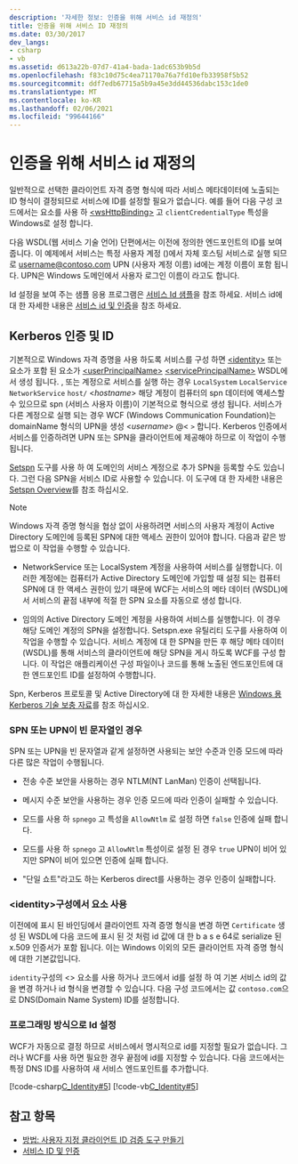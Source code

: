 ```yaml
---
description: '자세한 정보: 인증을 위해 서비스 id 재정의'
title: 인증을 위해 서비스 ID 재정의
ms.date: 03/30/2017
dev_langs:
- csharp
- vb
ms.assetid: d613a22b-07d7-41a4-bada-1adc653b9b5d
ms.openlocfilehash: f83c10d75c4ea71170a76a7fd10efb33958f5b52
ms.sourcegitcommit: ddf7edb67715a5b9a45e3dd44536dabc153c1de0
ms.translationtype: MT
ms.contentlocale: ko-KR
ms.lasthandoff: 02/06/2021
ms.locfileid: "99644166"
---
```

# <a name="override-the-identity-of-a-service-for-authentication"></a>인증을 위해 서비스 id 재정의

일반적으로 선택한 클라이언트 자격 증명 형식에 따라 서비스 메타데이터에 노출되는 ID 형식이 결정되므로 서비스에 ID를 설정할 필요가 없습니다. 예를 들어 다음 구성 코드에서는 요소를 사용 하 [\<wsHttpBinding>](../../configure-apps/file-schema/wcf/wshttpbinding.md) 고 `clientCredentialType` 특성을 Windows로 설정 합니다.  

 다음 WSDL(웹 서비스 기술 언어) 단편에서는 이전에 정의한 엔드포인트의 ID를 보여 줍니다. 이 예제에서 서비스는 특정 사용자 계정 ()에서 자체 호스팅 서비스로 실행 되므로 username@contoso.com UPN (사용자 계정 이름) id에는 계정 이름이 포함 됩니다. UPN은 Windows 도메인에서 사용자 로그인 이름이 라고도 합니다.  

 Id 설정을 보여 주는 샘플 응용 프로그램은 [서비스 Id 샘플](../samples/service-identity-sample.md)을 참조 하세요. 서비스 id에 대 한 자세한 내용은 [서비스 id 및 인증](../feature-details/service-identity-and-authentication.md)을 참조 하세요.  
  
## <a name="kerberos-authentication-and-identity"></a>Kerberos 인증 및 ID  

 기본적으로 Windows 자격 증명을 사용 하도록 서비스를 구성 하면 [\<identity>](../../configure-apps/file-schema/wcf/identity.md) 또는 요소가 포함 된 요소가 [\<userPrincipalName>](../../configure-apps/file-schema/wcf/userprincipalname.md) [\<servicePrincipalName>](../../configure-apps/file-schema/wcf/serviceprincipalname.md) WSDL에서 생성 됩니다. , 또는 계정으로 서비스를 실행 하는 경우 `LocalSystem` `LocalService` `NetworkService` `host/` \<*hostname*> 해당 계정이 컴퓨터의 spn 데이터에 액세스할 수 있으므로 spn (서비스 사용자 이름)이 기본적으로 형식으로 생성 됩니다. 서비스가 다른 계정으로 실행 되는 경우 WCF (Windows Communication Foundation)는 domainName 형식의 UPN을 생성 \<*username*> @<  `>` 합니다. Kerberos 인증에서 서비스를 인증하려면 UPN 또는 SPN을 클라이언트에 제공해야 하므로 이 작업이 수행됩니다.  
  
 [Setspn](/previous-versions/windows/it-pro/windows-server-2008-R2-and-2008/cc731241(v=ws.10)) 도구를 사용 하 여 도메인의 서비스 계정으로 추가 SPN을 등록할 수도 있습니다. 그런 다음 SPN을 서비스 ID로 사용할 수 있습니다. 이 도구에 대 한 자세한 내용은 [Setspn Overview](/previous-versions/windows/it-pro/windows-server-2003/cc773257(v=ws.10))를 참조 하십시오.  
  
> [!NOTE]
> Windows 자격 증명 형식을 협상 없이 사용하려면 서비스의 사용자 계정이 Active Directory 도메인에 등록된 SPN에 대한 액세스 권한이 있어야 합니다. 다음과 같은 방법으로 이 작업을 수행할 수 있습니다.  
  
- NetworkService 또는 LocalSystem 계정을 사용하여 서비스를 실행합니다. 이러한 계정에는 컴퓨터가 Active Directory 도메인에 가입할 때 설정 되는 컴퓨터 SPN에 대 한 액세스 권한이 있기 때문에 WCF는 서비스의 메타 데이터 (WSDL)에서 서비스의 끝점 내부에 적절 한 SPN 요소를 자동으로 생성 합니다.  
  
- 임의의 Active Directory 도메인 계정을 사용하여 서비스를 실행합니다. 이 경우 해당 도메인 계정의 SPN을 설정합니다. Setspn.exe 유틸리티 도구를 사용하여 이 작업을 수행할 수 있습니다. 서비스 계정에 대 한 SPN을 만든 후 해당 메타 데이터 (WSDL)를 통해 서비스의 클라이언트에 해당 SPN을 게시 하도록 WCF를 구성 합니다. 이 작업은 애플리케이션 구성 파일이나 코드를 통해 노출된 엔드포인트에 대한 엔드포인트 ID를 설정하여 수행합니다.  
  
 Spn, Kerberos 프로토콜 및 Active Directory에 대 한 자세한 내용은 [Windows 용 Kerberos 기술 보충 자료](/previous-versions/msp-n-p/ff649429(v=pandp.10))를 참조 하십시오.  
  
### <a name="when-spn-or-upn-equals-the-empty-string"></a>SPN 또는 UPN이 빈 문자열인 경우  

 SPN 또는 UPN을 빈 문자열과 같게 설정하면 사용되는 보안 수준과 인증 모드에 따라 다른 많은 작업이 수행됩니다.  
  
- 전송 수준 보안을 사용하는 경우 NTLM(NT LanMan) 인증이 선택됩니다.  
  
- 메시지 수준 보안을 사용하는 경우 인증 모드에 따라 인증이 실패할 수 있습니다.  
  
- 모드를 사용 하 `spnego` 고 특성을 `AllowNtlm` 로 설정 하면 `false` 인증에 실패 합니다.  
  
- 모드를 사용 하 `spnego` 고 `AllowNtlm` 특성이로 설정 된 경우 `true` UPN이 비어 있지만 SPN이 비어 있으면 인증에 실패 합니다.  
  
- "단일 쇼트"라고도 하는 Kerberos direct를 사용하는 경우 인증이 실패합니다.  
  
### <a name="use-the-identity-element-in-configuration"></a>\<identity>구성에서 요소 사용  

 이전에에 표시 된 바인딩에서 클라이언트 자격 증명 형식을 변경 하면 `Certificate` 생성 된 WSDL에 다음 코드에 표시 된 것 처럼 id 값에 대 한 b a s e 64로 serialize 된 x.509 인증서가 포함 됩니다. 이는 Windows 이외의 모든 클라이언트 자격 증명 형식에 대한 기본값입니다.  

 `identity`구성의 <> 요소를 사용 하거나 코드에서 id를 설정 하 여 기본 서비스 id의 값을 변경 하거나 id 형식을 변경할 수 있습니다. 다음 구성 코드에서는 값 `contoso.com`으로 DNS(Domain Name System) ID를 설정합니다.  

### <a name="set-identity-programmatically"></a>프로그래밍 방식으로 Id 설정  

 WCF가 자동으로 결정 하므로 서비스에서 명시적으로 id를 지정할 필요가 없습니다. 그러나 WCF를 사용 하면 필요한 경우 끝점에 id를 지정할 수 있습니다. 다음 코드에서는 특정 DNS ID를 사용하여 새 서비스 엔드포인트를 추가합니다.  
  
 [!code-csharp[C_Identity#5](../../../../samples/snippets/csharp/VS_Snippets_CFX/c_identity/cs/source.cs#5)]
 [!code-vb[C_Identity#5](../../../../samples/snippets/visualbasic/VS_Snippets_CFX/c_identity/vb/source.vb#5)]  
  
## <a name="see-also"></a>참고 항목

- [방법: 사용자 지정 클라이언트 ID 검증 도구 만들기](how-to-create-a-custom-client-identity-verifier.md)
- [서비스 ID 및 인증](../feature-details/service-identity-and-authentication.md)
